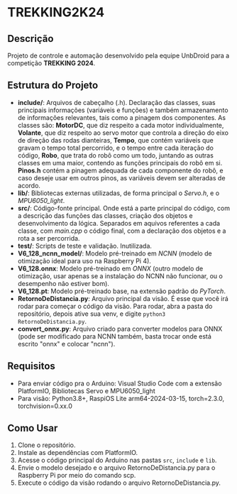 # TREKKING2K24

## Descrição
Projeto de controle e automação desenvolvido pela equipe UnbDroid para a competição **TREKKING 2024**.

## Estrutura do Projeto
- **include/**: Arquivos de cabeçalho (.h). Declaração das classes, suas principais informações (variáveis e funções) e também armazenamento de informações relevantes, tais como a pinagem dos componentes. As classes são: **MotorDC**, que diz respeito a cada motor individualmente, **Volante**, que diz respeito ao servo motor que controla a direção do eixo de direção das rodas dianteiras, **Tempo**, que contém variáveis que gravam o tempo total percorrido, e o tempo entre cada iteração do código, **Robo**, que trata do robô como um todo, juntando as outras classes em uma maior, contendo as funções principais do robô em si. **Pinos.h** contém a pinagem adequada de cada componente do robô, e caso deseje usar em outros pinos, as variáveis devem ser alteradas de acordo.
- **lib/**: Bibliotecas externas utilizadas, de forma principal o *Servo.h*, e o *MPU6050_light*.
- **src/**: Código-fonte principal. Onde está a parte principal do código, com a descrição das funções das classes, criação dos objetos e desenvolvimento da lógica. Separados em aquivos referentes a cada classe, com *main.cpp* o código final, com a declaração dos objetos e a rota a ser percorrida.
- **test/**: Scripts de teste e validação. Inutilizada.
- **V6_128_ncnn_model/**: Modelo pré-treinado em *NCNN* (modelo de otimização ideal para uso na Raspberry Pi 4).
- **V6_128.onnx**: Modelo pré-treinado em *ONNX* (outro modelo de otimização, usar apenas se a instalação do NCNN não funcionar, ou o desempenho não estiver bom).
- **V6_128.pt**: Modelo pré-treinado base, na extensão padrão do *PyTorch*.
- **RetornoDeDistancia.py**: Arquivo principal da visão. É esse que você irá rodar para começar o código da visão. Para rodar, abra a pasta do repositório, depois ative sua venv, e digite ```python3 RetornoDeDistancia.py```.
- **convert_onnx.py**: Arquivo criado para converter modelos para ONNX (pode ser modificado para NCNN também, basta trocar onde está escrito "onnx" e colocar "ncnn").

## Requisitos
- Para enviar código pra o Arduino: Visual Studio Code com a extensão PlatformIO, Bibliotecas Servo e MPU6050_light
- Para visão: Python3.8+, RaspiOS Lite arm64-2024-03-15, torch=2.3.0, torchvision=0.xx.0

## Como Usar
1. Clone o repositório.
2. Instale as dependências com PlatformIO.
3. Acesse o código principal do Arduino nas pastas `src`, `include` e `lib`.
4. Envie o modelo desejado e o arquivo RetornoDeDistancia.py para o Raspberry Pi por meio do comando scp.
5. Execute o código da visão rodando o arquivo RetornoDeDistancia.py.
